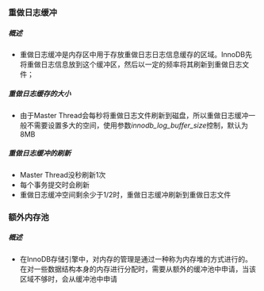 ### 重做日志缓冲

##### 概述

- 重做日志缓冲是内存区中用于存放重做日志日志信息缓存的区域。InnoDB先将重做日志信息放到这个缓冲区，然后以一定的频率将其刷新到重做日志文件；

##### 重做日志缓存的大小

- 由于Master Thread会每秒将重做日志文件刷新到磁盘，所以重做日志缓冲一般不需要设置多大的空间，使用参数*innodb_log_buffer_size*控制，默认为8MB

##### 重做日志缓冲的刷新

- Master Thread没秒刷新1次
- 每个事务提交时会刷新
- 重做日志缓冲空间剩余少于1/2时，重做日志缓冲刷新到重做日志文件



### 额外内存池

##### 概述

- 在InnoDB存储引擎中，对内存的管理是通过一种称为内存堆的方式进行的。在对一些数据结构本身的内存进行分配时，需要从额外的缓冲池中申请，当该区域不够时，会从缓冲池中申请


